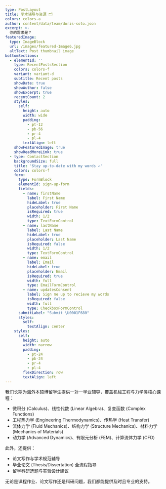 ```yaml
---
type: PostLayout
title: 学术辅导与资源 🗂️
colors: colors-a
author: content/data/team/doris-soto.json
excerpt: >-
  你的需求是？
featuredImage:
  type: ImageBlock
  url: /images/featured-Image6.jpg
  altText: Post thumbnail image
bottomSections:
  - elementId: ''
    type: RecentPostsSection
    colors: colors-f
    variant: variant-d
    subtitle: Recent posts
    showDate: true
    showAuthor: false
    showExcerpt: true
    recentCount: 2
    styles:
      self:
        height: auto
        width: wide
        padding:
          - pt-12
          - pb-56
          - pr-4
          - pl-4
        textAlign: left
    showFeaturedImage: true
    showReadMoreLink: true
  - type: ContactSection
    backgroundSize: full
    title: 'Stay up-to-date with my words ✍️'
    colors: colors-f
    form:
      type: FormBlock
      elementId: sign-up-form
      fields:
        - name: firstName
          label: First Name
          hideLabel: true
          placeholder: First Name
          isRequired: true
          width: 1/2
          type: TextFormControl
        - name: lastName
          label: Last Name
          hideLabel: true
          placeholder: Last Name
          isRequired: false
          width: 1/2
          type: TextFormControl
        - name: email
          label: Email
          hideLabel: true
          placeholder: Email
          isRequired: true
          width: full
          type: EmailFormControl
        - name: updatesConsent
          label: Sign me up to recieve my words
          isRequired: false
          width: full
          type: CheckboxFormControl
      submitLabel: "Submit \U0001F680"
      styles:
        self:
          textAlign: center
    styles:
      self:
        height: auto
        width: narrow
        padding:
          - pt-24
          - pb-24
          - pr-4
          - pl-4
        flexDirection: row
        textAlign: left
---
```


我们长期为海外本硕博留学生提供一对一学业辅导，覆盖机械工程与力学类核心课程：  
- 微积分 (Calculus)、线性代数 (Linear Algebra)、复变函数 (Complex Functions)  
- 工程热力学 (Engineering Thermodynamics)、传热学 (Heat Transfer)  
- 流体力学 (Fluid Mechanics)、结构力学 (Structure Mechanics)、材料力学 (Mechanics of Materials)  
- 动力学 (Advanced Dynamics)、有限元分析 (FEM)、计算流体力学 (CFD)  

此外，还提供：  
- 论文写作与学术规范辅导  
- 毕业论文 (Thesis/Dissertation) 全流程指导  
- 留学科研选题与实验设计建议  

无论是课程作业、论文写作还是科研问题，我们都能提供及时且专业的支持。 
